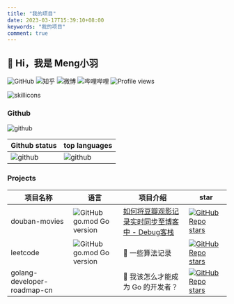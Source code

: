 ```yaml
---
title: "我的项目"
date: 2023-03-17T15:39:10+08:00
keywords: "我的项目"
comment: true
---
```


## 🤠 Hi，我是 Meng小羽

![GitHub](https://img.shields.io/badge/dynamic/json?url=https%3A%2F%2Fapi.swo.moe%2Fstats%2Fgithub%2Fdebuginn&query=count&color=181717&label=GitHub&labelColor=282c34&logo=github&suffix=+follows&cacheSeconds=3600)
![知乎](https://img.shields.io/badge/dynamic/json?url=https%3A%2F%2Fapi.swo.moe%2Fstats%2Fzhihu%2Fdebuginn&query=count&color=282c34&label=%E7%9F%A5%E4%B9%8E&labelColor=0084ff&logo=zhihu&logoColor=ffffff&suffix=+%E5%85%B3%E6%B3%A8&cacheSeconds=3600)
![微博](https://img.shields.io/badge/dynamic/json?url=https%3A%2F%2Fapi.swo.moe%2Fstats%2Fweibo%2F7096209693&query=count&color=040000&label=%E5%BE%AE%E5%8D%9A&labelColor=e71f19&logo=sina-weibo&suffix=+%E5%85%B3%E6%B3%A8&cacheSeconds=3600)
![哔哩哔哩](https://img.shields.io/badge/dynamic/json?url=https%3A%2F%2Fapi.swo.moe%2Fstats%2Fbilibili%2F238989334&query=count&color=282c34&label=%E5%93%94%E5%93%A9%E5%93%94%E5%93%A9&labelColor=FE7398&logo=data%3Aimage%2Fpng%3Bbase64%2CiVBORw0KGgoAAAANSUhEUgAAAGAAAABgCAYAAADimHc4AAAD7ElEQVR4nO2dW9WrMBCFK6ESkFAJSKiESqgEHCABCZWAhEpAAhL2ecik5dDc%2FpXLBDLfWnlqy0xmJ5BMQnq5CIIgCIIgCIIgCIIgCEIBAHQAemYfrgCunD6wAKAHsEKxALgx+bCQD8%2FS9tmgVqeDr1lLigDgZvDhXso+K9TyTBQRwRJ8AHjntl0Flh5QRAQK%2FmKxPeayWx2OXpBNBKiHvi34b7T2MC4pAvW6twR%2FRwkRKPizBN8CgEcuESj4Lwm+BwBjahEk+H8EwJRKhOaCDzW8e1JLfkUUH1NgmR3XmHffHR1l+72BSs8d7w8U+JDAnZERQMcV+CtUi7dNqFqibB4J7vtrq7xKCuAasbTMXCL4T+5aVk6+2xHUrWdhruAR6HIJcOeu2UHI8zyAe2ytWfEdWz9PVvQ8YAmIQ5dDAB9LFsMVAv8oMO2zAGrC5WNIarRiAuKR9jYEd9pY08aa6uUzIHGRdkgKd8pY0yc1WjEBAqypDYoAG0QAZkQAZkQAZkQAZk4vANQenjsSzS3I%2FwcSbXU5jQBUkRtdf4Rar90v8kSv3+I3ffCCSpk8I%2Fw+lgDkdI%2Fv2rEp2CaiWm1AsDQLlDAD+dlFXLMeAaCSeLZdaSFE5VUQNot38cKuEeBgAsSuG0flVZBmEanbXfNQAsS0fgBYIn2fIu3%2FBBMHEyBmDXlFfA8IzeHb+Ems4WAChKykrVA9ZfsQTL57jXzRg4A5wC%2FA8N4ADiZAZwm2XjW75Qh2KOTfA0p4kygPw28OJcCVgn3nDnYo2EwEYRgGH0qAMyICMCMCMCMCMCMCMCMCMCMCfP3qwHDOQ4AAUekTk8FaBRihJnZdYbvtCGC7LvmkM63GjVDINPFrQgCq5ETXfmMzI90FXzPvfqt7x4rEu%2FZaEcCUxFvgz2zO+BUn6UkoaEEAsptiMSX5e8FoRYCN7cVgb4Vq7U%2FH50Pq4JNP7Qiw8UFnJwcK+tXy+Wj6PLEvPgHSHv5UgwA1IQIwwyFAyLJin9RoxYgAzAQIkPwNmf26busC+OIx5TDqo5nDT+F%2FSS%2F9CYzwb+No49zNy2evkYv0LywGGAXUvp6eSneycqOic0w20k7CNgKE7jJunSGLACTCxF27ylmQc98T5MQUH49swd+I0HPXslLKnT0N+wnkrTKi9JZL%2FL9i1SorMmdeQ4TQQ7OFMxIMzGD45w8nUL1im7efENZLJpgPSw0pfz0cdt4U3230Td%2FTvx2R6d2FrHhEWLkq5PELOMsRPHCPnAZGv1xJteL7jbJiaW3sB2nDvPC%2FosSYvjRQz4cJ6n7KO3rYQL7M+L6nVtfDVRAEQRAEQRAEQRAEIZ5%2FSAXmdfXaoQsAAAAASUVORK5CYII%3D&suffix=+%E5%85%B3%E6%B3%A8&cacheSeconds=3600)
![Profile views](https://komarev.com/ghpvc/?username=debuginn&color=blueviolet)


![skillicons](https://skillicons.dev/icons?i=go,java,spring,maven,mysql,redis,linux,bash,docker,kubernetes,grafana,prometheus,nginx,git,vim,idea,vscode,md&theme=light)

### Github

![github](https://ghchart.rshah.org/debuginn)

| Github status                                                                                                         | top languages                                                                                                                       |
| --------------------------------------------------------------------------------------------------------------------- | ----------------------------------------------------------------------------------------------------------------------------------- |
| ![github](https://github-readme-stats.vercel.app/api?username=debuginn&show_icons=true&&theme=default&layout=compact) | ![github](https://github-readme-stats.vercel.app/api/top-langs/?username=debuginn&layout=compact&hide=javascript,html,css,php,scss) |


### Projects

| 项目名称                    | 语言                                                                                                | 项目介绍                                                                                          | star                                                                                                                                                      |
| --------------------------- | --------------------------------------------------------------------------------------------------- | ------------------------------------------------------------------------------------------------- | --------------------------------------------------------------------------------------------------------------------------------------------------------- |
| douban-movies               | ![GitHub go.mod Go version](https://img.shields.io/github/go-mod/go-version/debuginn/douban-movies) | [如何将豆瓣观影记录实时同步至博客中 - Debug客栈](https://blog.debuginn.cn/douban-movies-to-blog/) | [![GitHub Repo stars](https://img.shields.io/github/stars/debuginn/douban-movies)](https://github.com/debuginn/douban-movies)                             |
| leetcode                    | ![GitHub go.mod Go version](https://img.shields.io/github/go-mod/go-version/debuginn/leetcode)      | 📝 一些算法记录                                                                                    | [![GitHub Repo stars](https://img.shields.io/github/stars/debuginn/leetcode)](https://github.com/debuginn/leetcode)                                       |
| golang-developer-roadmap-cn |                                                                                                     | 🤔️ 我该怎么才能成为 Go 的开发者？                                                                  | [![GitHub Repo stars](https://img.shields.io/github/stars/debuginn/golang-developer-roadmap-cn)](https://github.com/debuginn/golang-developer-roadmap-cn) |
